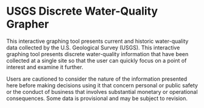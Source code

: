 # USGS Discrete Water-Quality Grapher
 This interactive graphing tool presents current and historic water​-quality data collected by the U.S. Geological Survey (USGS). This interactive graphing tool presents discrete water​-quality information that have been collected at a single site so that the user can quickly focus on a point of interest and examine it further.

Users are cautioned to consider the nature of the information presented here before making decisions using it that concern personal or public safety or the conduct of business that involves substantial monetary or operational consequences. Some data is provisional and may be subject to revision.
